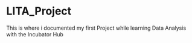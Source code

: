 # LITA_Project
This is where i documented my first Project while learning Data Analysis with the Incubator Hub
